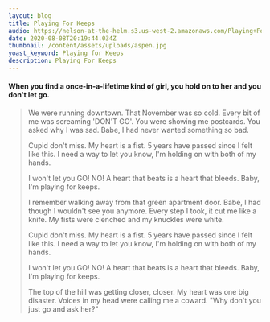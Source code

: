 ```yaml
---
layout: blog
title: Playing For Keeps
audio: https://nelson-at-the-helm.s3.us-west-2.amazonaws.com/Playing+For+Keeps_16b_44.1k.mp3
date: 2020-08-08T20:19:44.034Z
thumbnail: /content/assets/uploads/aspen.jpg
yoast_keyword: Playing for Keeps
description: Playing For Keeps
---
```


#### When you find a once-in-a-lifetime kind of girl, you hold on to her and you don't let go.

> We were running downtown.
> That November was so cold.
> Every bit of me was screaming 'DON'T GO'.
> You were showing me postcards.
> You asked why I was sad.
> Babe, I had never wanted something so bad.
>
> Cupid don't miss.
> My heart is a fist.
> 5 years have passed since I felt like this.
> I need a way to let you know,
> I'm holding on with both of my hands.
>
> I won't let you GO!
> NO!
> A heart that beats is a heart that bleeds.
> Baby, I'm playing for keeps.
>
> I remember walking away from that green apartment door.
> Babe, I had though I wouldn't see you anymore.
> Every step I took, it cut me like a knife.
> My fists were clenched and my knuckles were white.
>
> Cupid don't miss.
> My heart is a fist.
> 5 years have passed since I felt like this.
> I need a way to let you know,
> I'm holding on with both of my hands.
>
> I won't let you GO!
> NO!
> A heart that beats is a heart that bleeds.
> Baby, I'm playing for keeps.
>
> The top of the hill was getting closer, closer.
> My heart was one big disaster.
> Voices in my head were calling me a coward.
> "Why don't you just go and ask her?"
